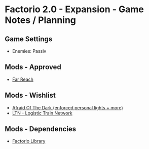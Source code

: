 # Factorio 2.0 - Expansion - Game Notes / Planning

## Game Settings
- Enemies: Passiv

## Mods - Approved
- [Far Reach](https://mods.factorio.com/mod/far-reach?from=search)

## Mods - Wishlist
- [Afraid Of The Dark (enforced personal lights + more)](https://mods.factorio.com/mod/AfraidOfTheDark?from=search)
- [LTN - Logistic Train Network](https://mods.factorio.com/mod/LogisticTrainNetwork?from=search)

## Mods - Dependencies
- [Factorio Library](https://mods.factorio.com/mod/flib/dependencies?direction=in&sort=idx&filter=all)
